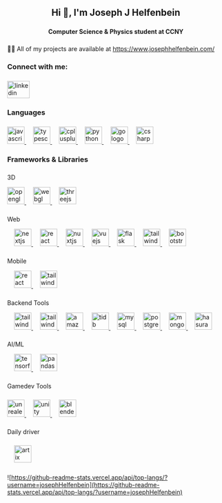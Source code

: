<h2 align="center">Hi 👋, I'm Joseph J Helfenbein</h2>

###

<h4 align="center">Computer Science & Physics student at CCNY</h4>

###

<p align="left">👨‍💻 All of my projects are available at <a href="https://www.josephhelfenbein.com/" target="_blank">https://www.josephhelfenbein.com/</a></p>

###

<h3 align="left">Connect with me:</h3>

###

<div align="left">
  <a href="https://www.linkedin.com/in/joseph-j-helfenbein/" target="_blank">
    <img src="https://raw.githubusercontent.com/maurodesouza/profile-readme-generator/master/src/assets/icons/social/linkedin/default.svg" width="52" height="40" alt="linkedin logo"  />
  </a>
</div>

###

<h3 align="left">Languages</h3>

###
<div align="left">
  <a href="https://www.oracle.com/developer/javascript/" target="_blank" >
    <img src="https://skillicons.dev/icons?i=js" height="40" alt="javascript logo"  />
  </a>
  <img width="12" />
  <a href="https://www.typescriptlang.org/" target="_blank">
    <img src="https://skillicons.dev/icons?i=ts" height="40" alt="typescript logo"  />
  </a>
  <img width="12" />
  <a href="https://isocpp.org/" target="_blank">
    <img src="https://skillicons.dev/icons?i=cpp" height="40" alt="cplusplus logo"  />
  </a>
  <img width="12" />
  <a href="https://www.python.org/" target="_blank">
    <img src="https://skillicons.dev/icons?i=py" height="40" alt="python logo"  />
  </a>
  <img width="12" />
  <a href="https://go.dev/" target="_blank">
    <img src="https://skillicons.dev/icons?i=go" height="40" alt="go logo"  />
  </a>
  <img width="12" />
  <a href="https://dotnet.microsoft.com/en-us/languages/csharp" target="_blank">
    <img src="https://skillicons.dev/icons?i=cs" height="40" alt="csharp logo"  />
  </a>
  
</div>

###

<h3 align="left">Frameworks & Libraries</h3>

###

3D

<div align="left">
  <a href="https://www.opengl.org/" target="_blank">
    <img src="https://img.shields.io/badge/OpenGL-5586A4?logo=opengl&logoColor=white&style=for-the-badge" height="40" alt="opengl logo"  />
  </a>
  <img width="12" />
  <a href="https://www.khronos.org/webgl/" target="_blank">
    <img src="https://img.shields.io/badge/webgl-red?logo=webgl&style=for-the-badge&logoColor=white" height="40" alt="webgl logo"  />
  </a>
  <img width="12" />
  <a href="https://threejs.org/" target="_blank">
    <img src="https://img.shields.io/badge/Three.js-000000?logo=threedotjs&logoColor=white&style=for-the-badge" height="40" alt="threejs logo"  />
  </a>
</div>

###

Web

<div align="left">
  <img width="12" />
  <a href="https://nextjs.org/" target="_blank">
    <img src="https://img.shields.io/badge/Next.js-000000?logo=nextdotjs&logoColor=white&style=for-the-badge" height="40" alt="nextjs logo"  />
  </a>
  <img width="12" />
  <a href="https://react.dev/" target="_blank">
    <img src="https://img.shields.io/badge/React-20232A?style=for-the-badge&logo=react&logoColor=61DAFB" height="40" alt="react logo"  />
  </a>
<img width="12" />
   <a href="https://nuxt.com/" target="_blank">
 <img src="https://img.shields.io/badge/Nuxt.js-00DC82?logo=nuxtdotjs&logoColor=black&style=for-the-badge" height="40" alt="nuxtjs logo"  />
   </a>
  <img width="12" />
   <a href="https://vuejs.org/" target="_blank">
  <img src="https://img.shields.io/badge/Vue.js-4FC08D?logo=vuedotjs&logoColor=black&style=for-the-badge" height="40" alt="vuejs logo"  />
   </a>
  <img width="12" />
  <a href="https://flask.palletsprojects.com/en/stable/" target="_blank">
    <img src="https://img.shields.io/badge/flask-4590A1?logo=flask&logoColor=white&style=for-the-badge" height="40" alt="flask logo"  />
  </a>
  <img width="12" />
  <a href="https://https://tailwindcss.com/" target="_blank">
    <img src="https://img.shields.io/badge/tailwind%20css-06B6D4?logo=tailwind%20css&logoColor=white&style=for-the-badge" height="40" alt="tailwind logo"  />
  </a>
  <img width="12" />
  <a href="https://getbootstrap.com/" target="_blank">
    <img src="https://img.shields.io/badge/Bootstrap-7952B3?logo=bootstrap&logoColor=white&style=for-the-badge" height="40" alt="bootstrap logo"  />
  </a>
</div>

  ###

  Mobile

<div align="left">
  <img width="12" />
  <a href="https://reactnative.dev/" target="_blank">
    <img src="https://img.shields.io/badge/React%20native-20232A?style=for-the-badge&logo=react&logoColor=61DAFB" height="40" alt="react native logo"  />
  </a>
   <img width="12" />
  <a href="https://expo.dev/" target="_blank">
    <img src="https://img.shields.io/badge/expo-000000?style=for-the-badge&logo=expo&logoColor=white" height="40" alt="tailwind logo"  />
  </a>
</div>

  ###

  Backend Tools

<div align="left">
 <img width="12" />
  <a href="https://supabase.com/" target="_blank">
    <img src="https://img.shields.io/badge/supabase-3FCF8E?logo=supabase&style=for-the-badge&logoColor=white" height="40" alt="tailwind logo"  />
  </a>
   <img width="12" />
  <a href="https://www.cloudflare.com/" target="_blank">
    <img src="https://img.shields.io/badge/cloudflare-F38020?style=for-the-badge&logo=cloudflare&logoColor=white" height="40" alt="tailwind logo"  />
  </a>
    <img width="12" />
<a href="https://aws.amazon.com/" target="_blank">
  <img src="https://img.shields.io/badge/aws-232F3E?logo=amazon%20web%20services&style=for-the-badge&logoColor=white" height="40" alt="amazonwebservices logo"  />
</a>
     <img width="12" />
<a href="https://www.pingcap.com/" target="_blank">
 <img src="https://img.shields.io/badge/tidb-DC150B.svg?logo=data:image/svg%2bxml;base64,PHN2ZyB3aWR0aD0iODAiIGhlaWdodD0iODAiIHhtbG5zPSJodHRwOi8vd3d3LnczLm9yZy8yMDAwL3N2ZyIgdmlld0JveD0iMiA1IDQwIDQwIj4KPHBhdGggZmlsbD0iI2ZmZiIgZD0iTTE0LjI4NzYgMzcuNDAyOFYyMC45MTU1TDcuMjkxMDIgMjUuMDM4NFYxNi43OTI2TDIxLjI4ODIgOC41NDY4OEwyOC4yODQ4IDEyLjY2OThMMjEuMjg4MiAxNi43OTI2VjQxLjUyNTdMMTQuMjg3NiAzNy40MDI4WiIgLz4KPHBhdGggZmlsbD0iI2ZmZiIgZD0iTTI4LjI4NDIgMzcuNDAzMVYyMC45MTU5TDM1LjI4MDcgMTYuNzkzVjMzLjI4MDNMMjguMjg0MiAzNy40MDMxWiIgLz4KPC9zdmc+&style=for-the-badge" height="40" alt="tidb logo" />
</a>
  <img width="12" />
<a href="https://www.mysql.com/" target="_blank">
  <img src="https://img.shields.io/badge/mysql-4479A1?logo=mysql&style=for-the-badge&logoColor=white" height="40" alt="mysql logo"  />
</a>
  <img width="12" />
<a href="https://www.postgresql.org/" target="_blank">
  <img src="https://img.shields.io/badge/postgresql-4169E1?logo=postgresql&style=for-the-badge&logoColor=white" height="40" alt="postgresql logo"  />
</a>
  <img width="12" />
  <a href="https://www.mongodb.com/" target="_blank">
<img src="https://img.shields.io/badge/MongoDB-47A248?logo=mongodb&logoColor=white&style=for-the-badge" height="40" alt="mongodb logo"  />
  </a>
  <img width="12" />
  <a href="https://hasura.io/" target="_blank">
  <img src="https://img.shields.io/badge/Hasura-1EB4D4?logo=hasura&logoColor=white&style=for-the-badge" height="40" alt="hasura logo"  />
  </a>
  
</div>

###
AI/ML

  <div align="left">
  <img width="12" />
  <a href="https://www.tensorflow.org/" target="_blank">
    <img src="https://img.shields.io/badge/TensorFlow-FF6F00?logo=tensorflow&logoColor=white&style=for-the-badge" height="40" alt="tensorflow logo"  />
  </a>
  <img width="12" />
  <a href="https://pandas.pydata.org/" target="_blank">
    <img src="https://img.shields.io/badge/pandas-150458?logo=pandas&logoColor=white&style=for-the-badge" height="40" alt="pandas logo"  />
  </a>
</div>

###

<p align="left">Gamedev Tools</p>

###

<div align="left">
<a href="https://www.unrealengine.com/en-US" target="_blank">
  <img src="https://skillicons.dev/icons?i=unreal" height="40" alt="unrealengine logo"  />
</a>
  <img width="12" />
<a href="https://unity.com/" target="_blank">
  <img src="https://skillicons.dev/icons?i=unity" height="40" alt="unity logo"  />
</a>
  <img width="12" />
<a href="https://www.blender.org/" target="_blank">
  <img src="https://skillicons.dev/icons?i=blender" height="40" alt="blender logo"  />
</a>
</div>

###

<p align="left">Daily driver</p>

###

<div align="left">
 <img width="12" />
<a href="https://artixlinux.org/" target="_blank">
  <img src="https://img.shields.io/badge/Artix%20Linux-10A0CC?logo=artixlinux&logoColor=white&style=for-the-badge" height="40" alt="artix logo"  />
</a>
</div>

###

![https://github-readme-stats.vercel.app/api/top-langs/?username=josephHelfenbein](https://github-readme-stats.vercel.app/api/top-langs/?username=josephHelfenbein)

###

